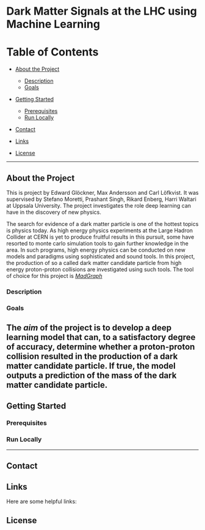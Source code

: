 # Dark Matter Signals at the LHC using Machine Learning

<!-- Table of Contents -->
# Table of Contents
- [About the Project](#about-the-project)
  * [Description](#description)
  * [Goals](#goals)

- [Getting Started](#getting-started)
  * [Prerequisites](#prerequisites)
  * [Run Locally](#run-locally)

- [Contact](#contact)
- [Links](#links)
- [License](#license)

---
## About the Project
This is project by Edward Glöckner, Max Andersson and Carl Löfkvist. It was supervised by Stefano Moretti, Prashant Singh, Rikard Enberg, Harri Waltari at Uppsala University. The project investigates the role deep learning can have in the discovery of new physics.

The search for evidence of a dark matter particle is one of the hottest topics is physics today. As high energy physics experiments at the Large Hadron Collider at CERN is yet to produce fruitful results in this pursuit, some have resorted to monte carlo simulation tools to gain further knowledge in the area. In such programs, high energy physics can be conducted on new models and paradigms using sophisticated and sound tools. In this project, the production of so a called dark matter candidate particle from high energy proton-proton collisions are investigated using such tools. The tool of choice for this project is *[MadGraph](https://nloaccess.in2p3.fr/tools/MG5/index)*

### Description

### Goals
The *aim* of the project is to develop a deep learning model that can, to a satisfactory degree of accuracy, determine whether a proton-proton collision resulted in the production of a dark matter candidate particle. If true, the model outputs a prediction of the mass of the dark matter candidate particle.
---
<!-- Getting Started -->
## Getting Started

<!-- Prerequisites -->
### Prerequisites
 
<!-- Run Locally -->
### Run Locally

---
<!-- Contact -->
## Contact

<!-- Links -->
## Links

Here are some helpful links:

<!-- License -->
## License



